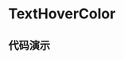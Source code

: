 <script setup>
  import TextHoverColor from './Components/TextHoverColor/index.vue'
</script>

# TextHoverColor

<ContainerBox title="介绍">
<template #desc>
特别的鼠标悬浮文字变色效果
</template>
</ContainerBox>

## 代码演示

<ContainerBox title="基础用法">
<div class="demo-box">
<TextHoverColor />
</div>

<CodeBox>
<template #codes>

```vue
<script setup lang="ts">
import { vTextHoverColor } from "./text-hover-color";
</script>

<template>
  <div class="text-hover-color">
    <span v-text-hover-color>冷弋白</span>
  </div>
</template>

<style scoped>
.text-hover-color {
  position: relative;
  color: #3498db;
  font-size: 50px;
  cursor: pointer;
  user-select: none;
}
</style>
```

</template>
</CodeBox>

<CodeBox iskey>
<template #codes>

```ts
/**
 * v-text-hover-color
 * 悬浮文字时，文字变色效果及底部线条
 */
import type { Directive } from "vue";

/* 文字悬浮变色 */
const vTextHoverColor: Directive = {
  mounted(el: HTMLElement) {
    //需要给父盒子加相对定位或绝对定位
    const mask = document.createElement("div");
    const line = document.createElement("div");
    mask.innerHTML = el.innerHTML;
    mask.style.cssText = `
      z-index: 9;
      position: absolute;
      top: 0;
      left: 0;
      color: #fff;
      background-color: #000;
      transition: all 0.35s;
      text-shadow: initial;
      -webkit-background-clip: text;
      clip-path: circle(75% at 50% 50%);
    `;
    const line_height = el.offsetHeight / 8;
    line.style.cssText = `
      z-index: 9;
      position: absolute;
      width: 0%;
      height: ${line_height / 16}rem;
      bottom: 0;
      color: transparent;
      background-color: #2980b9;
      transition: all 0.35s;
      left: 50%;
      transform: translate(-50%,5px);
      border-radius: ${line_height / 16}rem;
    `;

    el.appendChild(mask);
    el.appendChild(line);
    el.addEventListener("mouseenter", () => {
      mask.style.clipPath = "circle(0% at 50% 50%)";
      line.style.width = "100%";
    });
    el.addEventListener("mouseleave", () => {
      mask.style.clipPath = "circle(75% at 50% 50%)";
      line.style.width = "0%";
    });
  },
};

export { vTextHoverColor };
```

</template>
</CodeBox>
</ContainerBox>